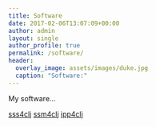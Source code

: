 ```yaml
---
title: Software
date: 2017-02-06T13:07:09+00:00
author: admin
layout: single
author_profile: true
permalink: /software/
header:
  overlay_image: assets/images/duke.jpg
  caption: "Software:"
---
```



My software...


[sss4clj](https://github.com/michaellindon/sss4clj)
[ssm4clj](https://github.com/michaellindon/ssm4clj)
[ipp4clj](https://github.com/michaellindon/ipp4clj)



